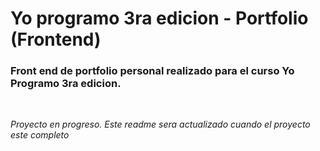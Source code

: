 # Yo programo 3ra edicion - Portfolio (Frontend)


### Front end de portfolio personal realizado para el curso Yo Programo 3ra edicion.
<br>

*Proyecto en progreso. Este readme sera actualizado cuando el proyecto este completo*